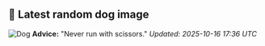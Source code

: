 ## 🐶 Latest random dog image
![Dog](https://images.dog.ceo/breeds/poodle-miniature/n02113712_1541.jpg)
**Advice:** "Never run with scissors."
*Updated: 2025-10-16 17:36 UTC*
